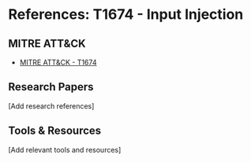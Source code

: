 # References: T1674 - Input Injection

## MITRE ATT&CK
- [MITRE ATT&CK - T1674](https://attack.mitre.org/techniques/T1674/)

## Research Papers
[Add research references]

## Tools & Resources
[Add relevant tools and resources]
